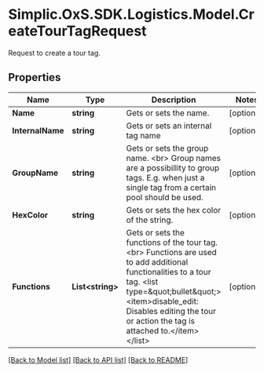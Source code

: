 # Simplic.OxS.SDK.Logistics.Model.CreateTourTagRequest
Request to create a tour tag.

## Properties

Name | Type | Description | Notes
------------ | ------------- | ------------- | -------------
**Name** | **string** | Gets or sets the name. | [optional] 
**InternalName** | **string** | Gets or sets an internal tag name | [optional] 
**GroupName** | **string** | Gets or sets the group name.  &lt;br&gt;  Group names are a possibillity to group tags.   E.g. when just a single tag from a certain pool should be used.   | [optional] 
**HexColor** | **string** | Gets or sets the hex color of the string. | [optional] 
**Functions** | **List&lt;string&gt;** | Gets or sets the functions of the tour tag.  &lt;br&gt;  Functions are used to add additional functionalities to a tour tag.  &lt;list type&#x3D;\&quot;bullet\&quot;&gt;&lt;item&gt;disable_edit: Disables editing the tour or action the tag is attached to.&lt;/item&gt;&lt;/list&gt; | [optional] 

[[Back to Model list]](../README.md#documentation-for-models) [[Back to API list]](../README.md#documentation-for-api-endpoints) [[Back to README]](../README.md)

